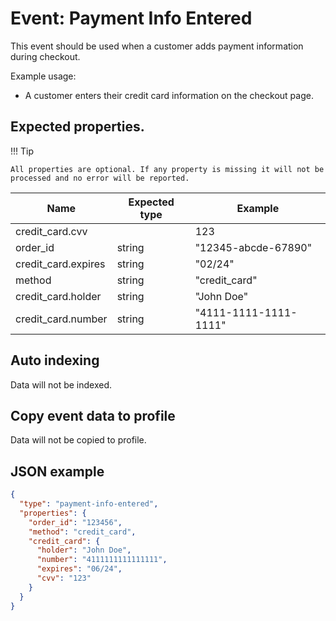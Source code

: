 # Event: Payment Info Entered

This event should be used when a customer adds payment information during checkout.

Example usage:

* A customer enters their credit card information on the checkout page.

## Expected properties.

!!! Tip

    All properties are optional. If any property is missing it will not be processed and no error will be reported.

| Name                | Expected type   | Example                                                                  |
|---------------------|-----------------|--------------------------------------------------------------------------|
| credit_card.cvv     |                 | 123    |
| order_id            | string          | "12345-abcde-67890"            |
| credit_card.expires | string          |    "02/24" |
| method              | string          | "credit_card"             |
| credit_card.holder  | string          | "John Doe" |
| credit_card.number  | string          | "4111-1111-1111-1111"  |

## Auto indexing

Data will not be indexed.

## Copy event data to profile

Data will not be copied to profile.

## JSON example

```json
{
  "type": "payment-info-entered",
  "properties": {
    "order_id": "123456",
    "method": "credit_card",
    "credit_card": {
      "holder": "John Doe",
      "number": "4111111111111111",
      "expires": "06/24",
      "cvv": "123"
    }
  }
}
```


    